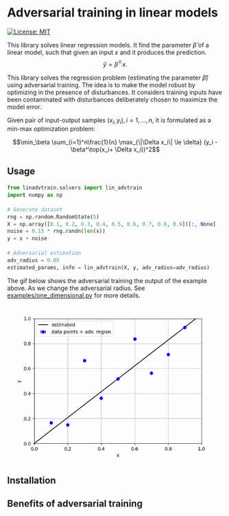 # Adversarial training in linear models

[![License: MIT](https://img.shields.io/badge/License-MIT-yellow.svg)](https://opensource.org/licenses/MIT)

This library solves linear regression models. It find the parameter $\hat \beta$ of a linear model, 
such that given an input $x$ and it produces the prediction.
$$\hat{y} = \hat\beta^\top x.$$


This library solves the regression problem (estimating the parameter $\hat\beta$) using adversarial training.
The idea is to make the model robust by optimizing in the presence of disturbances.
It considers training inputs have been contaminated with disturbances deliberately 
chosen to maximize the model error.

Given pair of input-output samples $(x_i, y_i), i = 1, \dots, n$, it is formulated as a min-max optimization problem:

$$\min_\beta \sum_{i=1}^n\frac{1}{n} \max_{\|\Delta x_i\| \le \delta} (y_i - \beta^\top(x_i+ \Delta x_i))^2$$

## Usage

```python
from linadvtrain.solvers import lin_advtrain
import numpy as np

# Generate dataset
rng = np.random.RandomState(5)
X = np.array([0.1, 0.2, 0.3, 0.4, 0.5, 0.6, 0.7, 0.8, 0.9])[:, None]
noise = 0.15 * rng.randn(len(x))
y = x + noise

# Adversarial estimation
adv_radius = 0.05
estimated_params, info = lin_advtrain(X, y, adv_radius=adv_radius)
```

The gif below shows the adversarial training the output of the example above. 
As we change the adversarial radius. See [examples/one_dimensional.py](examples/one_dimensional.py) for more details.
![one](imgs/one_dimensional.gif)



## Installation

## Benefits of adversarial training